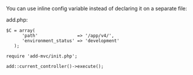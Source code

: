 You can use inline config variable instead of declaring it on a separate file:

add.php:
```
$C = array(
      'path'               => '/app/v4/',
      'environment_status' => 'development'
   );

require 'add-mvc/init.php';

add::current_controller()->execute();
```
